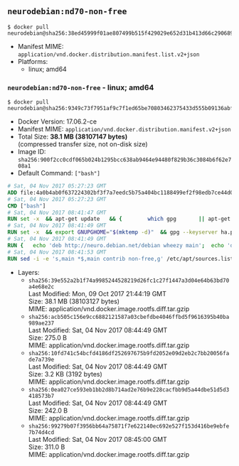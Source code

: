 ## `neurodebian:nd70-non-free`

```console
$ docker pull neurodebian@sha256:38ed45999f01ae807499b515f429029e652d31b413d66c290689de5993ea715e
```

-	Manifest MIME: `application/vnd.docker.distribution.manifest.list.v2+json`
-	Platforms:
	-	linux; amd64

### `neurodebian:nd70-non-free` - linux; amd64

```console
$ docker pull neurodebian@sha256:9349c73f7951af9c7f1ed65be70803462375433d555b09136abf93fa35ba43c1
```

-	Docker Version: 17.06.2-ce
-	Manifest MIME: `application/vnd.docker.distribution.manifest.v2+json`
-	Total Size: **38.1 MB (38107147 bytes)**  
	(compressed transfer size, not on-disk size)
-	Image ID: `sha256:900f2cc0cdf065b024b1295bcc638ab9464e94480f829b36c3084b6f62e708a1`
-	Default Command: `["bash"]`

```dockerfile
# Sat, 04 Nov 2017 05:27:23 GMT
ADD file:4a0b4ab0f637224302bf3f7a7eedc5b75a404bc1188499ef2f98edb7ce44d0ed in / 
# Sat, 04 Nov 2017 05:27:23 GMT
CMD ["bash"]
# Sat, 04 Nov 2017 08:41:47 GMT
RUN set -x 	&& apt-get update 	&& { 		which gpg 		|| apt-get install -y --no-install-recommends gnupg 	; } 	&& { 		gpg --version | grep -q '^gpg (GnuPG) 1\.' 		|| apt-get install -y --no-install-recommends dirmngr 	; } 	&& rm -rf /var/lib/apt/lists/*
# Sat, 04 Nov 2017 08:41:49 GMT
RUN set -x 	&& export GNUPGHOME="$(mktemp -d)" 	&& gpg --keyserver ha.pool.sks-keyservers.net --recv-keys DD95CC430502E37EF840ACEEA5D32F012649A5A9 	&& gpg --export DD95CC430502E37EF840ACEEA5D32F012649A5A9 > /etc/apt/trusted.gpg.d/neurodebian.gpg 	&& rm -rf "$GNUPGHOME" 	&& apt-key list | grep neurodebian
# Sat, 04 Nov 2017 08:41:49 GMT
RUN { 	echo 'deb http://neuro.debian.net/debian wheezy main'; 	echo 'deb http://neuro.debian.net/debian data main'; 	echo '#deb-src http://neuro.debian.net/debian-devel wheezy main'; } > /etc/apt/sources.list.d/neurodebian.sources.list
# Sat, 04 Nov 2017 08:41:53 GMT
RUN sed -i -e 's,main *$,main contrib non-free,g' /etc/apt/sources.list.d/neurodebian.sources.list /etc/apt/sources.list
```

-	Layers:
	-	`sha256:39e552a2b1f74a9985244528219d26fc1c27f1447a3d04e64b63bd70a4e68e2c`  
		Last Modified: Mon, 09 Oct 2017 21:44:19 GMT  
		Size: 38.1 MB (38103127 bytes)  
		MIME: application/vnd.docker.image.rootfs.diff.tar.gzip
	-	`sha256:acb505c156e9cc6882121587a03cbefdbe4046ffbd5f9616395b40ba989ae237`  
		Last Modified: Sat, 04 Nov 2017 08:44:49 GMT  
		Size: 275.0 B  
		MIME: application/vnd.docker.image.rootfs.diff.tar.gzip
	-	`sha256:10fd741c54bcfd4186df252697675b9fd2052e09d2eb2c7bb20056fade7a739e`  
		Last Modified: Sat, 04 Nov 2017 08:44:49 GMT  
		Size: 3.2 KB (3192 bytes)  
		MIME: application/vnd.docker.image.rootfs.diff.tar.gzip
	-	`sha256:0ea027ce593eb1bb2d8b714ad2e76b9e228cacfbb9d5a44dbe51d5d3418573b7`  
		Last Modified: Sat, 04 Nov 2017 08:44:49 GMT  
		Size: 242.0 B  
		MIME: application/vnd.docker.image.rootfs.diff.tar.gzip
	-	`sha256:99279b07f3956bb64a75871f7e622140ec692e527f153d416be9ebfe7b74d4cd`  
		Last Modified: Sat, 04 Nov 2017 08:45:00 GMT  
		Size: 311.0 B  
		MIME: application/vnd.docker.image.rootfs.diff.tar.gzip
